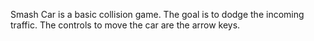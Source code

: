 Smash Car is a basic collision game. The goal is to dodge the incoming traffic. The controls to move the car are the arrow keys. 